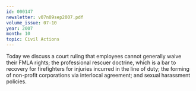 ```yaml
---
id: 000147
newsletter: v07n09sep2007.pdf
volume_issue: 07-10
year: 2007
month: 10
topic: Civil Actions
---
```


Today we discuss a court ruling that employees cannot generally waive their FMLA rights; the professional rescuer doctrine, which is a bar to recovery for firefighters for injuries incurred in the line of duty; the forming of non-profit corporations via interlocal agreement; and sexual harassment policies.